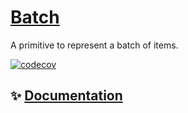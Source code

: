 # [Batch](https://tscommon.github.io/monorepo/primitives/batch)

A primitive to represent a batch of items.

[![codecov](https://codecov.io/gh/tscommon/monorepo/graph/badge.svg?token=I222OQNV9L)](https://codecov.io/gh/tscommon/monorepo)

## ✨ [Documentation](https://tscommon.github.io/monorepo/primitives/batch)
